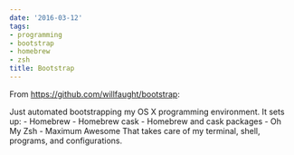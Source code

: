 ```yaml
---
date: '2016-03-12'
tags:
- programming
- bootstrap
- homebrew
- zsh
title: Bootstrap
---
```


From https://github.com/willfaught/bootstrap:

Just automated bootstrapping my OS X programming environment. It sets up: \- Homebrew \- Homebrew cask \- Homebrew and cask packages \- Oh My Zsh \- Maximum Awesome That takes care of my terminal, shell, programs, and configurations.
